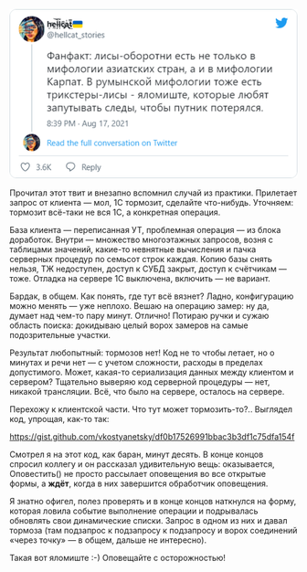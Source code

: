﻿[![Твит](snap-tweet-iamhellcat-1427626118635470866.png)](https://twitter.com/iamhellcat/status/1427626118635470866)

Прочитал этот твит и внезапно вспомнил случай из практики. Прилетает запрос от клиента — мол, 1С тормозит, сделайте что-нибудь. Уточняем: тормозит всё-таки не вся 1С, а конкретная операция.

База клиента — переписанная УТ, проблемная операция — из блока доработок. Внутри — множество многоэтажных запросов, возня с таблицами значений, какие-то невнятные вычисления и пачка серверных процедур по семьсот строк каждая. Копию базы снять нельзя, ТЖ недоступен, доступ к СУБД закрыт, доступ к счётчикам — тоже. Отладка на сервере 1С выключена, включить — не вариант.

Бардак, в общем. Как понять, где тут всё вязнет? Ладно, конфигурацию можно менять — уже неплохо. Вешаю на операцию замер: ну да, думает над чем-то пару минут. Отлично! Потираю ручки и сужаю область поиска: докидываю целый ворох замеров на самые подозрительные участки.

Результат любопытный: тормозов нет! Код не то чтобы летает, но о минутах и речи нет — с учетом сложности, расходы в пределах допустимого. Может, какая-то сериализация данных между клиентом и сервером? Тщательно выверяю код серверной процедуры — нет, никакой трансляции. Всё, что было на сервере, осталось на сервере.

Перехожу к клиентской части. Что тут может тормозить-то?.. Выглядел код, упрощая, как-то так:

https://gist.github.com/vkostyanetsky/df0b17526991bbac3b3df1c75dfa154f
    
Смотрел я на этот код, как баран, минут десять. В конце концов спросил коллегу и он рассказал удивительную вещь: оказывается, Оповестить() не просто рассылает оповещения во все открытые формы, а **ждёт**, когда в них завершится обработчик оповещения.

Я знатно офигел, полез проверять и в конце концов наткнулся на форму, которая ловила событие выполнение операции и подрывалась обновлять свои динамические списки. Запрос в одном из них и давал тормоза (там подзапрос к подзапросу к подзапросу и ворох соединений «через точку» — в общем, дальше не интересно).

Такая вот яломиште :-) Оповещайте с осторожностью!
